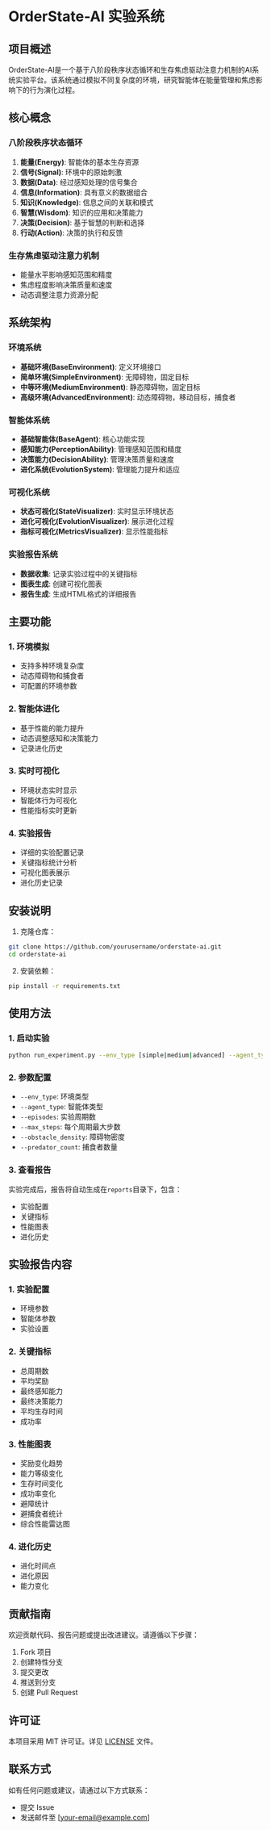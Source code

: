 # OrderState-AI 实验系统

## 项目概述

OrderState-AI是一个基于八阶段秩序状态循环和生存焦虑驱动注意力机制的AI系统实验平台。该系统通过模拟不同复杂度的环境，研究智能体在能量管理和焦虑影响下的行为演化过程。

## 核心概念

### 八阶段秩序状态循环
1. **能量(Energy)**: 智能体的基本生存资源
2. **信号(Signal)**: 环境中的原始刺激
3. **数据(Data)**: 经过感知处理的信号集合
4. **信息(Information)**: 具有意义的数据组合
5. **知识(Knowledge)**: 信息之间的关联和模式
6. **智慧(Wisdom)**: 知识的应用和决策能力
7. **决策(Decision)**: 基于智慧的判断和选择
8. **行动(Action)**: 决策的执行和反馈

### 生存焦虑驱动注意力机制
- 能量水平影响感知范围和精度
- 焦虑程度影响决策质量和速度
- 动态调整注意力资源分配

## 系统架构

### 环境系统
- **基础环境(BaseEnvironment)**: 定义环境接口
- **简单环境(SimpleEnvironment)**: 无障碍物，固定目标
- **中等环境(MediumEnvironment)**: 静态障碍物，固定目标
- **高级环境(AdvancedEnvironment)**: 动态障碍物，移动目标，捕食者

### 智能体系统
- **基础智能体(BaseAgent)**: 核心功能实现
- **感知能力(PerceptionAbility)**: 管理感知范围和精度
- **决策能力(DecisionAbility)**: 管理决策质量和速度
- **进化系统(EvolutionSystem)**: 管理能力提升和适应

### 可视化系统
- **状态可视化(StateVisualizer)**: 实时显示环境状态
- **进化可视化(EvolutionVisualizer)**: 展示进化过程
- **指标可视化(MetricsVisualizer)**: 显示性能指标

### 实验报告系统
- **数据收集**: 记录实验过程中的关键指标
- **图表生成**: 创建可视化图表
- **报告生成**: 生成HTML格式的详细报告

## 主要功能

### 1. 环境模拟
- 支持多种环境复杂度
- 动态障碍物和捕食者
- 可配置的环境参数

### 2. 智能体进化
- 基于性能的能力提升
- 动态调整感知和决策能力
- 记录进化历史

### 3. 实时可视化
- 环境状态实时显示
- 智能体行为可视化
- 性能指标实时更新

### 4. 实验报告
- 详细的实验配置记录
- 关键指标统计分析
- 可视化图表展示
- 进化历史记录

## 安装说明

1. 克隆仓库：
```bash
git clone https://github.com/yourusername/orderstate-ai.git
cd orderstate-ai
```

2. 安装依赖：
```bash
pip install -r requirements.txt
```

## 使用方法

### 1. 启动实验
```bash
python run_experiment.py --env_type [simple|medium|advanced] --agent_type [baseline|energy]
```

### 2. 参数配置
- `--env_type`: 环境类型
- `--agent_type`: 智能体类型
- `--episodes`: 实验周期数
- `--max_steps`: 每个周期最大步数
- `--obstacle_density`: 障碍物密度
- `--predator_count`: 捕食者数量

### 3. 查看报告
实验完成后，报告将自动生成在`reports`目录下，包含：
- 实验配置
- 关键指标
- 性能图表
- 进化历史

## 实验报告内容

### 1. 实验配置
- 环境参数
- 智能体参数
- 实验设置

### 2. 关键指标
- 总周期数
- 平均奖励
- 最终感知能力
- 最终决策能力
- 平均生存时间
- 成功率

### 3. 性能图表
- 奖励变化趋势
- 能力等级变化
- 生存时间变化
- 成功率变化
- 避障统计
- 避捕食者统计
- 综合性能雷达图

### 4. 进化历史
- 进化时间点
- 进化原因
- 能力变化

## 贡献指南

欢迎贡献代码、报告问题或提出改进建议。请遵循以下步骤：

1. Fork 项目
2. 创建特性分支
3. 提交更改
4. 推送到分支
5. 创建 Pull Request

## 许可证

本项目采用 MIT 许可证。详见 [LICENSE](LICENSE) 文件。

## 联系方式

如有任何问题或建议，请通过以下方式联系：
- 提交 Issue
- 发送邮件至 [your-email@example.com] 